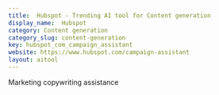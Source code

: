 ```yaml
---
title:  Hubspot - Trending AI tool for Content generation
display_name:  Hubspot
category: Content generation
category_slug: content-generation
key: hubspot_com_campaign_assistant
website: https://www.hubspot.com/campaign-assistant
layout: aitool
---
```


Marketing copywriting assistance
